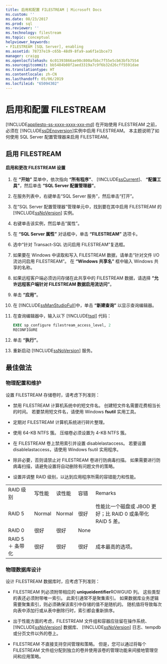 ```yaml
---
title: 启用和配置 FILESTREAM | Microsoft Docs
ms.custom: ''
ms.date: 08/23/2017
ms.prod: sql
ms.reviewer: ''
ms.technology: filestream
ms.topic: conceptual
helpviewer_keywords:
- FILESTREAM [SQL Server], enabling
ms.assetid: 78737e19-c65b-48d9-8fa9-aa6f1e1bce73
manager: craigg
ms.openlocfilehash: 6c01393866ae90c800afbbc7f55e5cb63bfb7554
ms.sourcegitcommit: bb5484b08f2aed3319a7c9f6b32d26cff5591dae
ms.translationtype: HT
ms.contentlocale: zh-CN
ms.lasthandoff: 05/06/2019
ms.locfileid: "65094302"
---
```

# <a name="enable-and-configure-filestream"></a>启用和配置 FILESTREAM
[!INCLUDE[appliesto-ss-xxxx-xxxx-xxx-md](../../includes/appliesto-ss-xxxx-xxxx-xxx-md.md)]
  在开始使用 FILESTREAM 之前，必须在 [!INCLUDE[ssDEnoversion](../../includes/ssdenoversion-md.md)]实例中启用 FILESTREAM。 本主题说明了如何使用 SQL Server 配置管理器来启用 FILESTREAM。  
  
##  <a name="enabling"></a> 启用 FILESTREAM  
  
#### <a name="to-enable-and-change-filestream-settings"></a>启用和更改 FILESTREAM 设置  
  
1.  在 **“开始”** 菜单中，依次指向 **“所有程序”**、 [!INCLUDE[ssCurrent](../../includes/sscurrent-md.md)]、 **“配置工具”**，然后单击 **“SQL Server 配置管理器”**。  
  
2.  在服务列表中，右键单击“SQL Server 服务”，然后单击“打开”。  
  
3.  在“SQL Server 配置管理器”管理单元中，找到要在其中启用 FILESTREAM 的 [!INCLUDE[ssNoVersion](../../includes/ssnoversion-md.md)] 实例。  
  
4.  右键单击该实例，然后单击“属性”。  
  
5.  在 **“SQL Server 属性”** 对话框中，单击 **“FILESTREAM”** 选项卡。  
  
6.  选中“针对 Transact-SQL 访问启用 FILESTREAM”复选框。  
  
7.  如果要在 Windows 中读取和写入 FILESTREAM 数据，请单击“针对文件 I/O 流访问启用 FILESTREAM”。 在 **“Windows 共享名”** 框中输入 Windows 共享的名称。  
  
8.  如果远程客户端必须访问存储在此共享中的 FILESTREAM 数据，请选择 **“允许远程客户端针对 FILESTREAM 数据启用流访问”**。  
  
9. 单击 **“应用”**。  
  
10. 在 [!INCLUDE[ssManStudioFull](../../includes/ssmanstudiofull-md.md)]中，单击 **“新建查询”** 以显示查询编辑器。  
  
11. 在查询编辑器中，输入以下 [!INCLUDE[tsql](../../includes/tsql-md.md)] 代码：  
  
    ```sql  
    EXEC sp_configure filestream_access_level, 2  
    RECONFIGURE  
    ```  
  
12. 单击 **“执行”**。  
  
13. 重新启动 [!INCLUDE[ssNoVersion](../../includes/ssnoversion-md.md)] 服务。  
  
  
##  <a name="best"></a>最佳做法  
  
###  <a name="config"></a>物理配置和维护  
 设置 FILESTREAM 存储卷时，请考虑下列准则：  
  
-   禁用 FILESTREAM 计算机系统中的短文件名。 创建短文件名需要花费相当长的时间。 若要禁用短文件名，请使用 Windows **fsutil** 实用工具。  
  
-   定期对 FILESTREAM 计算机系统进行碎片整理。  
  
-   使用 64-KB NTFS 簇。 压缩卷必须设置为 4-KB NTFS 簇。  
  
-   在 FILESTREAM 卷上禁用索引并设置 disablelastaccess。 若要设置 disablelastaccess，请使用 Windows fsutil 实用程序。  
  
-   除非必要，否则请禁止对 FILESTREAM 卷进行防病毒扫描。 如果需要进行防病毒扫描，请避免设置将自动删除有问题文件的策略。  
  
-   设置并调整 RAID 级别，以达到应用程序所需的容错能力和性能。  
  
||||||  
|-|-|-|-|-|  
|RAID 级别|写性能|读性能|容错|Remarks|  
|RAID 5|Normal|Normal|很好|性能比一个磁盘或 JBOD 更好；比 RAID 0 或条带化 RAID 5 差。|  
|RAID 0|很好|很好|None||  
|RAID 5 ＋ 条带化|很好|很好|很好|成本最高的选项。|  
  
  
###  <a name="database"></a>物理数据库设计  
 设计 FILESTREAM 数据库时，应考虑下列准则：  
  
-   FILESTREAM 列必须附带相应的 **uniqueidentifier**ROWGUID 列。 这些类型的表还必须附带唯一索引。 此索引通常不是聚集索引。 如果数据库业务逻辑需要聚集索引，则必须确保该索引中存储的值不是随机的。 随机值将导致每次向表中添加行或从表中删除行时，索引都会重新排序。  
  
-   出于性能方面的考虑，FILESTREAM 文件组和容器应驻留在操作系统、 [!INCLUDE[ssNoVersion](../../includes/ssnoversion-md.md)] 数据库、 [!INCLUDE[ssNoVersion](../../includes/ssnoversion-md.md)] 日志、tempdb 或分页文件以外的卷上。  
  
-   FILESTREAM 不直接支持空间管理和策略。 但是，您可以通过将每个 FILESTREAM 文件组分配到独立的卷并使用该卷的管理功能来间接地管理空间和应用策略。  
  
  
